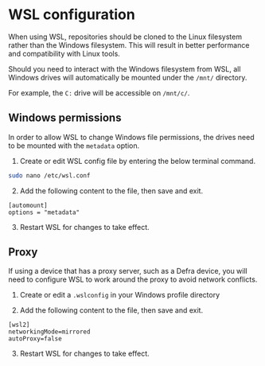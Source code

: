 # WSL configuration

When using WSL, repositories should be cloned to the Linux filesystem rather than the Windows filesystem.
This will result in better performance and compatibility with Linux tools.

Should you need to interact with the Windows filesystem from WSL, all Windows drives will automatically be mounted under the `/mnt/` directory.

For example, the `C:` drive will be accessible on `/mnt/c/`.

## Windows permissions

In order to allow WSL to change Windows file permissions, the drives need to be mounted with the `metadata` option.

1. Create or edit WSL config file by entering the below terminal command.

```bash
sudo nano /etc/wsl.conf
```

2. Add the following content to the file, then save and exit.

```
[automount]
options = "metadata"
```

3. Restart WSL for changes to take effect.

## Proxy

If using a device that has a proxy server, such as a Defra device, you will need to configure WSL to work around the proxy to avoid network conflicts.

1. Create or edit a `.wslconfig` in your Windows profile directory

2. Add the following content to the file, then save and exit.

```
[wsl2]
networkingMode=mirrored
autoProxy=false
```

3. Restart WSL for changes to take effect.
